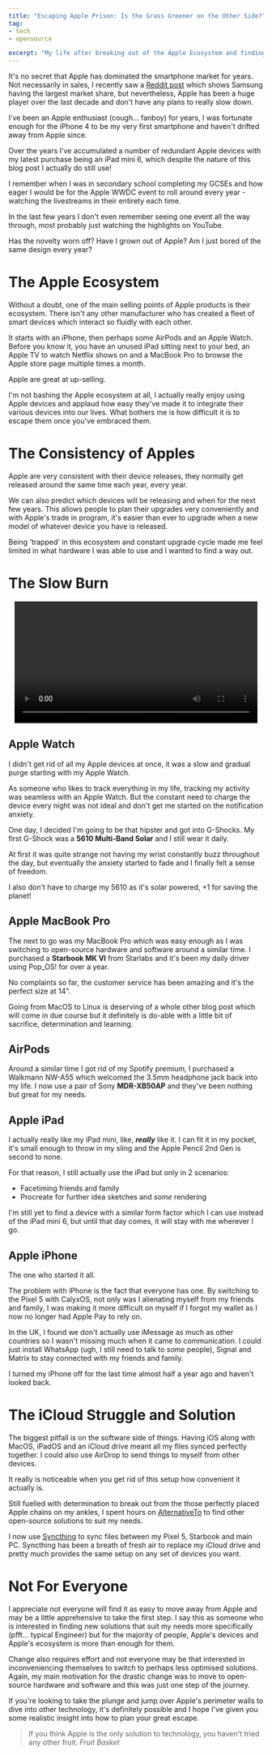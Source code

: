 ```yaml
---
title: "Escaping Apple Prison: Is the Grass Greener on the Other Side?"
tag:
- tech
- opensource

excerpt: "My life after breaking out of the Apple Ecosystem and finding unlimited potential in alternatives."
---
```


It's no secret that Apple has dominated the smartphone market for years. Not necessarily in sales, I recently saw a [Reddit post](https://www.reddit.com/r/dataisbeautiful/comments/mq9ajl/oc_how_the_smartphone_market_has_changed/) which shows Samsung having the largest market share, but nevertheless, Apple has been a huge player over the last decade and don't have any plans to really slow down.

I've been an Apple enthusiast (cough... fanboy) for years, I was fortunate enough for the iPhone 4 to be my very first smartphone and haven't drifted away from Apple since.

Over the years I've accumulated a number of redundant Apple devices with my latest purchase being an iPad mini 6, which despite the nature of this blog post I actually do still use!

I remember when I was in secondary school completing my GCSEs and how eager I would be for the Apple WWDC event to roll around every year - watching the livestreams in their entirety each time.

In the last few years I don't even remember seeing one event all the way through, most probably just watching the highlights on YouTube.

Has the novelty worn off? Have I grown out of Apple? Am I just bored of the same design every year?

# The Apple Ecosystem

Without a doubt, one of the main selling points of Apple products is their ecosystem. There isn't any other manufacturer who has created a fleet of smart devices which interact so fluidly with each other.

It starts with an iPhone, then perhaps some AirPods and an Apple Watch. Before you know it, you have an unused iPad sitting next to your bed, an Apple TV to watch Netflix shows on and a MacBook Pro to browse the Apple store page multiple times a month.

Apple are great at up-selling.

I'm not bashing the Apple ecosystem at all, I actually really enjoy using Apple devices and applaud how easy they've made it to integrate their various devices into our lives. What bothers me is how difficult it is to escape them once you've embraced them.

# The Consistency of Apples

Apple are very consistent with their device releases, they normally get released around the same time each year, every year. 

We can also predict which devices will be releasing and when for the next few years. This allows people to plan their upgrades very conveniently and with Apple's trade in program, it's easier than ever to upgrade when a new model of whatever device you have is released.

Being 'trapped' in this ecosystem and constant upgrade cycle made me feel limited in what hardware I was able to use and I wanted to find a way out.

# The Slow Burn

<p style="text-align: center;">
<video autoplay loop width=480px>
<source src="/blog/images/plankton-prison.mp4" type="video/mp4">
Your browser does not support the video tag.
</video>
</p>

## Apple Watch

I didn't get rid of all my Apple devices at once, it was a slow and gradual purge starting with my Apple Watch.

As someone who likes to track everything in my life, tracking my activity was seamless with an Apple Watch. But the constant need to charge the device every night was not ideal and don't get me started on the notification anxiety. 

One day, I decided I'm going to be that hipster and got into G-Shocks. My first G-Shock was a **5610 Multi-Band Solar** and I still wear it daily.

At first it was quite strange not having my wrist constantly buzz throughout the day, but eventually the anxiety started to fade and I finally felt a sense of freedom.

I also don't have to charge my 5610 as it's solar powered, +1 for saving the planet!

## Apple MacBook Pro

The next to go was my MacBook Pro which was easy enough as I was switching to open-source hardware and software around a similar time. I purchased a **Starbook MK VI** from Starlabs and it's been my daily driver using Pop_OS! for over a year.

No complaints so far, the customer service has been amazing and it's the perfect size at 14". 

Going from MacOS to Linux is deserving of a whole other blog post which will come in due course but it definitely is do-able with a little bit of sacrifice, determination and learning.

## AirPods

Around a similar time I got rid of my Spotify premium, I purchased a Walkmann NW-A55 which welcomed the 3.5mm headphone jack back into my life. I now use a pair of Sony **MDR-XB50AP** and they've been nothing but great for my needs.

## Apple iPad

I actually really like my iPad mini, like, ***really*** like it. I can fit it in my pocket, it's small enough to throw in my sling and the Apple Pencil 2nd Gen is second to none. 

For that reason, I still actually use the iPad but only in 2 scenarios:

- Facetiming friends and family
- Procreate for further idea sketches and *some* rendering

I'm still yet to find a device with a similar form factor which I can use instead of the iPad mini 6, but until that day comes, it will stay with me wherever I go.

## Apple iPhone

The one who started it all.

The problem with iPhone is the fact that everyone has one. By switching to the Pixel 5 with CalyxOS, not only was I alienating myself from my friends and family, I was making it more difficult on myself if I forgot my wallet as I now no longer had Apple Pay to rely on.

In the UK, I found we don't actually use iMessage as much as other countries so I wasn't missing much when it came to communication. I could just install WhatsApp (ugh, I still need to talk to *some* people), Signal and Matrix to stay connected with my friends and family.

I turned my iPhone off for the last time almost half a year ago and haven't looked back.

# The iCloud Struggle and Solution

The biggest pitfall is on the software side of things. Having iOS along with MacOS, iPadOS and an iCloud drive meant all my files synced perfectly together. I could also use AirDrop to send things to myself from other devices.

It really is noticeable when you get rid of this setup how convenient it actually is.

Still fuelled with determination to break out from the those perfectly placed Apple chains on my ankles, I spent hours on [AlternativeTo](https://alternativeto.net/) to find other open-source solutions to suit my needs.

I now use [Syncthing](https://syncthing.net/) to sync files between my Pixel 5, Starbook and main PC. Syncthing has been a breath of fresh air to replace my iCloud drive and pretty much provides the same setup on any set of devices you want.

# Not For Everyone

I appreciate not everyone will find it as easy to move away from Apple and may be a little apprehensive to take the first step. I say this as someone who is interested in finding new solutions that suit my needs more specifically (pfft... typical Engineer) but for the majority of people, Apple's devices and Apple's ecosystem is more than enough for them.

Change also requires effort and not everyone may be that interested in inconveniencing themselves to switch to perhaps less optimised solutions. Again, my main motivation for the drastic change was to move to open-source hardware and software and this was just one step of the journey.

If you're looking to take the plunge and jump over Apple's perimeter walls to dive into other technology, it's definitely possible and I hope I've given you some realistic insight into how to plan your great escape.

> If you think Apple is the only solution to technology, you haven't tried any other fruit.
> <cite>Fruit Basket</cite>